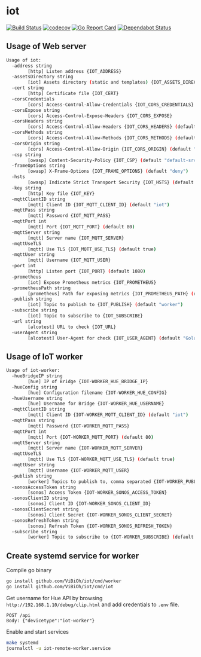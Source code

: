 # iot

[![Build Status](https://travis-ci.org/ViBiOh/iot.svg?branch=master)](https://travis-ci.org/ViBiOh/iot)
[![codecov](https://codecov.io/gh/ViBiOh/iot/branch/master/graph/badge.svg)](https://codecov.io/gh/ViBiOh/iot)
[![Go Report Card](https://goreportcard.com/badge/github.com/ViBiOh/iot)](https://goreportcard.com/report/github.com/ViBiOh/iot)
[![Dependabot Status](https://api.dependabot.com/badges/status?host=github&repo=ViBiOh/iot)](https://dependabot.com)

## Usage of Web server

```bash
Usage of iot:
  -address string
        [http] Listen address {IOT_ADDRESS}
  -assetsDirectory string
        [iot] Assets directory (static and templates) {IOT_ASSETS_DIRECTORY}
  -cert string
        [http] Certificate file {IOT_CERT}
  -corsCredentials
        [cors] Access-Control-Allow-Credentials {IOT_CORS_CREDENTIALS}
  -corsExpose string
        [cors] Access-Control-Expose-Headers {IOT_CORS_EXPOSE}
  -corsHeaders string
        [cors] Access-Control-Allow-Headers {IOT_CORS_HEADERS} (default "Content-Type")
  -corsMethods string
        [cors] Access-Control-Allow-Methods {IOT_CORS_METHODS} (default "GET")
  -corsOrigin string
        [cors] Access-Control-Allow-Origin {IOT_CORS_ORIGIN} (default "*")
  -csp string
        [owasp] Content-Security-Policy {IOT_CSP} (default "default-src 'self'; base-uri 'self'")
  -frameOptions string
        [owasp] X-Frame-Options {IOT_FRAME_OPTIONS} (default "deny")
  -hsts
        [owasp] Indicate Strict Transport Security {IOT_HSTS} (default true)
  -key string
        [http] Key file {IOT_KEY}
  -mqttClientID string
        [mqtt] Client ID {IOT_MQTT_CLIENT_ID} (default "iot")
  -mqttPass string
        [mqtt] Password {IOT_MQTT_PASS}
  -mqttPort int
        [mqtt] Port {IOT_MQTT_PORT} (default 80)
  -mqttServer string
        [mqtt] Server name {IOT_MQTT_SERVER}
  -mqttUseTLS
        [mqtt] Use TLS {IOT_MQTT_USE_TLS} (default true)
  -mqttUser string
        [mqtt] Username {IOT_MQTT_USER}
  -port int
        [http] Listen port {IOT_PORT} (default 1080)
  -prometheus
        [iot] Expose Prometheus metrics {IOT_PROMETHEUS}
  -prometheusPath string
        [prometheus] Path for exposing metrics {IOT_PROMETHEUS_PATH} (default "/metrics")
  -publish string
        [iot] Topic to publish to {IOT_PUBLISH} (default "worker")
  -subscribe string
        [iot] Topic to subscribe to {IOT_SUBSCRIBE}
  -url string
        [alcotest] URL to check {IOT_URL}
  -userAgent string
        [alcotest] User-Agent for check {IOT_USER_AGENT} (default "Golang alcotest")
```

## Usage of IoT worker

```bash
Usage of iot-worker:
  -hueBridgeIP string
        [hue] IP of Bridge {IOT-WORKER_HUE_BRIDGE_IP}
  -hueConfig string
        [hue] Configuration filename {IOT-WORKER_HUE_CONFIG}
  -hueUsername string
        [hue] Username for Bridge {IOT-WORKER_HUE_USERNAME}
  -mqttClientID string
        [mqtt] Client ID {IOT-WORKER_MQTT_CLIENT_ID} (default "iot")
  -mqttPass string
        [mqtt] Password {IOT-WORKER_MQTT_PASS}
  -mqttPort int
        [mqtt] Port {IOT-WORKER_MQTT_PORT} (default 80)
  -mqttServer string
        [mqtt] Server name {IOT-WORKER_MQTT_SERVER}
  -mqttUseTLS
        [mqtt] Use TLS {IOT-WORKER_MQTT_USE_TLS} (default true)
  -mqttUser string
        [mqtt] Username {IOT-WORKER_MQTT_USER}
  -publish string
        [worker] Topics to publish to, comma separated {IOT-WORKER_PUBLISH} (default "local,remote")
  -sonosAccessToken string
        [sonos] Access Token {IOT-WORKER_SONOS_ACCESS_TOKEN}
  -sonosClientID string
        [sonos] Client ID {IOT-WORKER_SONOS_CLIENT_ID}
  -sonosClientSecret string
        [sonos] Client Secret {IOT-WORKER_SONOS_CLIENT_SECRET}
  -sonosRefreshToken string
        [sonos] Refresh Token {IOT-WORKER_SONOS_REFRESH_TOKEN}
  -subscribe string
        [worker] Topic to subscribe to {IOT-WORKER_SUBSCRIBE} (default "worker")
```

## Create systemd service for worker

Compile go binary

```bash
go install github.com/ViBiOh/iot/cmd/worker
go install github.com/ViBiOh/iot/cmd/iot
```

Get username for Hue API by browsing `http://192.168.1.10/debug/clip.html` and add credentials to `.env` file.

```
POST /api
Body: {"devicetype":"iot-worker"}
```

Enable and start services

```bash
make systemd
journalctl -u iot-remote-worker.service
```
